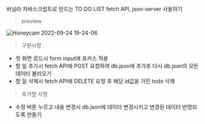 바닐라 자바스크립트로 만드는 TO DO LIST
fetch API, json-server 사용하기


> preview

![Honeycam 2022-09-24 19-24-06](https://user-images.githubusercontent.com/48672106/192092902-775bff9e-3127-4c48-a1fb-afce2fff7002.gif)

> 구현사항
- 첫 화면 로드시 form input에 포커스 적용
- 할 일 추가시 fetch API에 POST 요청하여 db.json에 추가후 다시 db.json의 모든 데이터 불러오기
- 할 일 삭제시 fetch API에 DELETE 요청 후 해당 id값을 가진 todo 삭제

> 추가할 사항

- 수정 버튼 누르고 내용 변경시 db.json에 데이터 변경시키고 변경된 데이터 반영되도록 만들기
